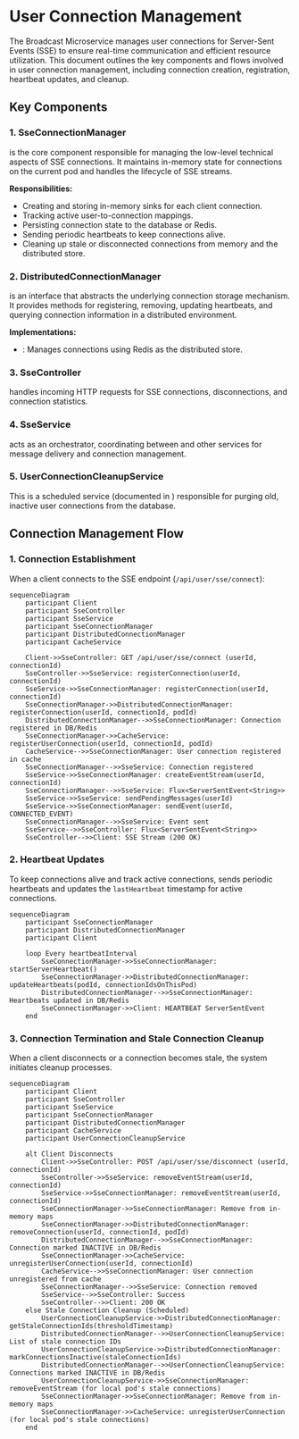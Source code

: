 # User Connection Management


The Broadcast Microservice manages user connections for Server-Sent Events (SSE) to ensure real-time communication and efficient resource utilization. This document outlines the key components and flows involved in user connection management, including connection creation, registration, heartbeat updates, and cleanup.

## Key Components

### 1. SseConnectionManager

<mcsymbol name="SseConnectionManager" filename="SseConnectionManager.java" path="c:\Users\Srini\ws\Notification-SSE-GLM-Flux\broadcast-microservice\broadcast-user-service\src\main\java\com\example\broadcast\user\service\SseConnectionManager.java" startline="37" type="class"></mcsymbol> is the core component responsible for managing the low-level technical aspects of SSE connections. It maintains in-memory state for connections on the current pod and handles the lifecycle of SSE streams.

**Responsibilities:**
- Creating and storing in-memory sinks for each client connection.
- Tracking active user-to-connection mappings.
- Persisting connection state to the database or Redis.
- Sending periodic heartbeats to keep connections alive.
- Cleaning up stale or disconnected connections from memory and the distributed store.

### 2. DistributedConnectionManager

<mcsymbol name="DistributedConnectionManager" filename="DistributedConnectionManager.java" path="c:\Users\Srini\ws\Notification-SSE-GLM-Flux\broadcast-microservice\broadcast-user-service\src\main\java\com\example\broadcast\user\service\DistributedConnectionManager.java" startline="11" type="class"></mcsymbol> is an interface that abstracts the underlying connection storage mechanism. It provides methods for registering, removing, updating heartbeats, and querying connection information in a distributed environment.

**Implementations:**
- <mcsymbol name="RedisConnectionManager" filename="RedisConnectionManager.java" path="c:\Users\Srini\ws\Notification-SSE-GLM-Flux\broadcast-microservice\broadcast-user-service\src\main\java\com\example\broadcast\user\service\RedisConnectionManager.java" startline="14" type="class"></mcsymbol>: Manages connections using Redis as the distributed store. 

### 3. SseController

<mcsymbol name="SseController" filename="SseController.java" path="c:\Users\Srini\ws\Notification-SSE-GLM-Flux\broadcast-microservice\broadcast-user-service\src\main\java\com\example\broadcast\user\controller\SseController.java" startline="20" type="class"></mcsymbol> handles incoming HTTP requests for SSE connections, disconnections, and connection statistics.

### 4. SseService

<mcsymbol name="SseService" filename="SseService.java" path="c:\Users\Srini\ws\Notification-SSE-GLM-Flux\broadcast-microservice\broadcast-user-service\src\main\java\com\example\broadcast\user\service\SseService.java" startline="20" type="class"></mcsymbol> acts as an orchestrator, coordinating between <mcsymbol name="SseConnectionManager" filename="SseConnectionManager.java" path="c:\Users\Srini\ws\Notification-SSE-GLM-Flux\broadcast-microservice\broadcast-user-service\src\main\java\com\example\broadcast\user\service\SseConnectionManager.java" startline="37" type="class"></mcsymbol> and other services for message delivery and connection management.

### 5. UserConnectionCleanupService

This is a scheduled service (documented in <mcfile name="07_scheduler_flow2.md" path="docs/07_scheduler_flow2.md"></mcfile>) responsible for purging old, inactive user connections from the database.

## Connection Management Flow

### 1. Connection Establishment

When a client connects to the SSE endpoint (`/api/user/sse/connect`):

```mermaid
sequenceDiagram
    participant Client
    participant SseController
    participant SseService
    participant SseConnectionManager
    participant DistributedConnectionManager
    participant CacheService

    Client->>SseController: GET /api/user/sse/connect (userId, connectionId)
    SseController->>SseService: registerConnection(userId, connectionId)
    SseService->>SseConnectionManager: registerConnection(userId, connectionId)
    SseConnectionManager->>DistributedConnectionManager: registerConnection(userId, connectionId, podId)
    DistributedConnectionManager-->>SseConnectionManager: Connection registered in DB/Redis
    SseConnectionManager->>CacheService: registerUserConnection(userId, connectionId, podId)
    CacheService-->>SseConnectionManager: User connection registered in cache
    SseConnectionManager-->>SseService: Connection registered
    SseService->>SseConnectionManager: createEventStream(userId, connectionId)
    SseConnectionManager-->>SseService: Flux<ServerSentEvent<String>>
    SseService->>SseService: sendPendingMessages(userId)
    SseService->>SseConnectionManager: sendEvent(userId, CONNECTED_EVENT)
    SseConnectionManager-->>SseService: Event sent
    SseService-->>SseController: Flux<ServerSentEvent<String>>
    SseController-->>Client: SSE Stream (200 OK)
```

### 2. Heartbeat Updates

To keep connections alive and track active connections, <mcsymbol name="SseConnectionManager" filename="SseConnectionManager.java" path="c:\Users\Srini\ws\Notification-SSE-GLM-Flux\broadcast-microservice\src\main\java\com\example\broadcast\user\service\SseConnectionManager.java" startline="37" type="class"></mcsymbol> sends periodic heartbeats and updates the `lastHeartbeat` timestamp for active connections.

```mermaid
sequenceDiagram
    participant SseConnectionManager
    participant DistributedConnectionManager
    participant Client

    loop Every heartbeatInterval
        SseConnectionManager->>SseConnectionManager: startServerHeartbeat()
        SseConnectionManager->>DistributedConnectionManager: updateHeartbeats(podId, connectionIdsOnThisPod)
        DistributedConnectionManager-->>SseConnectionManager: Heartbeats updated in DB/Redis
        SseConnectionManager->>Client: HEARTBEAT ServerSentEvent
    end
```

### 3. Connection Termination and Stale Connection Cleanup

When a client disconnects or a connection becomes stale, the system initiates cleanup processes.

```mermaid
sequenceDiagram
    participant Client
    participant SseController
    participant SseService
    participant SseConnectionManager
    participant DistributedConnectionManager
    participant CacheService
    participant UserConnectionCleanupService

    alt Client Disconnects
        Client->>SseController: POST /api/user/sse/disconnect (userId, connectionId)
        SseController->>SseService: removeEventStream(userId, connectionId)
        SseService->>SseConnectionManager: removeEventStream(userId, connectionId)
        SseConnectionManager->>SseConnectionManager: Remove from in-memory maps
        SseConnectionManager->>DistributedConnectionManager: removeConnection(userId, connectionId, podId)
        DistributedConnectionManager-->>SseConnectionManager: Connection marked INACTIVE in DB/Redis
        SseConnectionManager->>CacheService: unregisterUserConnection(userId, connectionId)
        CacheService-->>SseConnectionManager: User connection unregistered from cache
        SseConnectionManager-->>SseService: Connection removed
        SseService-->>SseController: Success
        SseController-->>Client: 200 OK
    else Stale Connection Cleanup (Scheduled)
        UserConnectionCleanupService->>DistributedConnectionManager: getStaleConnectionIds(thresholdTimestamp)
        DistributedConnectionManager-->>UserConnectionCleanupService: List of stale connection IDs
        UserConnectionCleanupService->>DistributedConnectionManager: markConnectionsInactive(staleConnectionIds)
        DistributedConnectionManager-->>UserConnectionCleanupService: Connections marked INACTIVE in DB/Redis
        UserConnectionCleanupService->>SseConnectionManager: removeEventStream (for local pod's stale connections)
        SseConnectionManager->>SseConnectionManager: Remove from in-memory maps
        SseConnectionManager->>CacheService: unregisterUserConnection (for local pod's stale connections)
    end
```